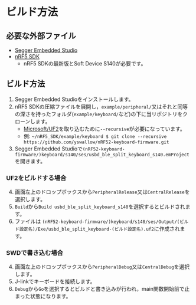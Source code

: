 #  ビルド方法

## 必要な外部ファイル

* [Segger Embedded Studio](https://www.segger.com/downloads/embedded-studio)
* [nRF5 SDK](https://www.nordicsemi.com/Products/Development-software/nRF5-SDK/Download#infotabs)
    * nRF5 SDKの最新版とSoft Device S140が必要です。

## ビルド方法

1. Segger Embedded Studioをインストールします。
2. nRF5 SDKの圧縮ファイルを展開し，`example/peripheral/`又はそれと同等の深さを持ったフォルダ(`example/keyboard/`など)の下に当リポジトリをクローンします。
    * [Microsoft/UF2](https://github.com/Microsoft/uf2)を取り込むために`--recursive`が必要になっています。
    * 例: `~/nRF5_SDK/example/keyboard $ git clone --recursive https://github.com/yswallow/nRF52-keyboard-firmware.git`
3. Segger Embedded Studioで`(nRF52-keyboard-firmware/)keyboard/s140/ses/usbd_ble_split_keyboard_s140.emProject`を開きます。

### UF2をビルドする場合

4. 画面左上のドロップボックスから`PeripheralRelease`又は`CentralRelease`を選択します。
5. `Build`から`Build usbd_ble_split_keyboard_s140`を選択するとビルドされます。
6. ファイルは `(nRF52-keyboard-firmware/)keyboard/s140/ses/Output/(ビルド設定名)/Exe/usbd_ble_split_keyboard-(ビルド設定名).uf2`に作成されます。


### SWDで書き込む場合
4. 画面左上のドロップボックスから`PeripheralDebug`又は`CentralDebug`を選択します。
5. J-linkでキーボードを接続します。
6. `Debug`から`Go`を選択するとビルドと書き込みが行われ，main関数開始前で止まった状態になります。